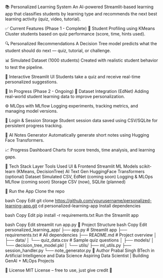 📚 Personalized Learning System
An AI-powered Streamlit-based learning app that classifies students by learning type and recommends the next best learning activity (quiz, video, tutorial).

✅ Current Features (Phase 1 - Complete)
🧠 Student Profiling using KMeans
Cluster students based on quiz performance (score, time, hints used).

🔍 Personalized Recommendations
A Decision Tree model predicts what the student should do next — quiz, tutorial, or challenge.

📊 Simulated Dataset (1000 students)
Created with realistic student behavior to test the pipeline.

🧪 Interactive Streamlit UI
Students take a quiz and receive real-time personalized suggestions.

🚧 In Progress (Phase 2 - Ongoing)
📂 Dataset Integration (EdNet)
Adding real-world student learning data to improve personalization.

⚙️ MLOps with MLflow
Logging experiments, tracking metrics, and managing model versions.

🔐 Login & Session Storage
Student session data saved using CSV/SQLite for persistent progress tracking.

📝 AI Notes Generator
Automatically generate short notes using Hugging Face Transformers.

📈 Progress Dashboard
Charts for score trends, time analysis, and learning gaps.

🧰 Tech Stack
Layer	Tools Used
UI & Frontend	Streamlit
ML Models	scikit-learn (KMeans, DecisionTree)
AI Text Gen	HuggingFace Transformers (optional)
Dataset	Simulated CSV, EdNet (coming soon)
Logging & MLOps	MLflow (coming soon)
Storage	CSV (now), SQLite (planned)

🚀 Run the App
Clone the repo

bash
Copy
Edit
git clone https://github.com/yourusername/personalized-learning-app.git
cd personalized-learning-app
Install dependencies

bash
Copy
Edit
pip install -r requirements.txt
Run the Streamlit app

bash
Copy
Edit
streamlit run app.py
📁 Project Structure
bash
Copy
Edit
personalized_learning_app/
├── app.py                  # Streamlit app
├── requirements.txt        # All dependencies
├── README.md               # Project overview
│
├── data/
│   └── quiz_data.csv       # Sample quiz questions
│
├── models/
│   └── decision_tree_model.pkl
│
└── utils/
    ├── ml_utils.py
    ├── session_handler.py
    └── note_generator.py
🙌 Author
Prabal Singh
BTech in Artificial Intelligence and Data Science
Aspiring Data Scientist | Building GenAI + MLOps Projects

📜 License
MIT License – free to use, just give credit 🙌